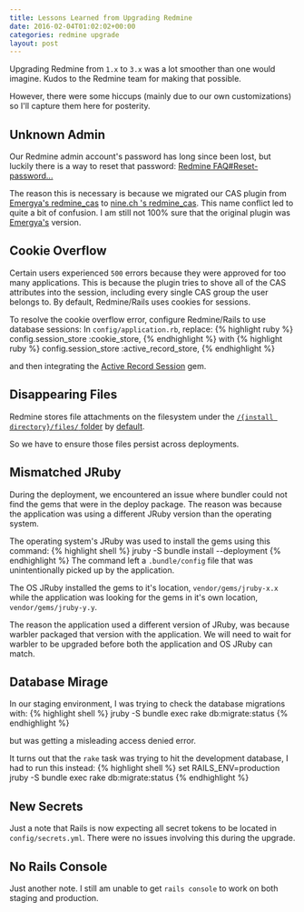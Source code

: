 ```yaml
---
title: Lessons Learned from Upgrading Redmine
date: 2016-02-04T01:02:02+00:00
categories: redmine upgrade
layout: post
---
```


Upgrading Redmine from `1.x` to `3.x` was a lot smoother than one would imagine.  Kudos to the Redmine team for making that possible.

However, there were some hiccups (mainly due to our own customizations) so I'll capture them here for posterity.

Unknown Admin
-------------
Our Redmine admin account's password has long since been lost, but luckily there is a way to reset that password:
[Redmine FAQ#Reset-password...](http://www.redmine.org/projects/redmine/wiki/FAQ#Reset-password-lost-without-admin-redmine-account-but-with-admin-redmine-database-account)

The reason this is necessary is because we migrated our CAS plugin from [Emergya's redmine_cas](https://github.com/Emergya/redmine_cas) to [nine.ch 's redmine_cas](https://github.com/ninech/redmine_cas).  This name conflict led to quite a bit of confusion.  I am still not 100% sure that the original plugin was [Emergya's](https://github.com/Emergya) version.

Cookie Overflow
---------------
Certain users experienced `500` errors because they were approved for too many applications.  This is because the plugin tries to shove all of the CAS attributes into the session, including every single CAS group the user belongs to.  By default, Redmine/Rails uses cookies for sessions.

To resolve the cookie overflow error, configure Redmine/Rails to use database sessions:
In `config/application.rb`, replace:
{% highlight ruby %}
config.session_store :cookie_store,
{% endhighlight %}
with
{% highlight ruby %}
config.session_store :active_record_store,
{% endhighlight %}

and then integrating the [Active Record Session](https://github.com/rails/activerecord-session_store) gem.

Disappearing Files
------------------
Redmine stores file attachments on the filesystem under the [`/{install directory}/files/` folder](https://github.com/redmine/redmine/tree/2a6637ed2ef05ad0770bb76094c67f230d2341f6/files) by [default](https://github.com/redmine/redmine/blob/2a6637ed2ef05ad0770bb76094c67f230d2341f6/config/configuration.yml.example#L69-L76).

So we have to ensure those files persist across deployments.

Mismatched JRuby
----------------
During the deployment, we encountered an issue where bundler could not find the gems that were in the deploy package.  The reason was because the application was using a different JRuby version than the operating system.

The operating system's JRuby was used to install the gems using this command:
{% highlight shell %}
jruby -S bundle install --deployment
{% endhighlight %}
The command left a `.bundle/config` file that was unintentionally picked up by the application.  

The OS JRuby installed the gems to it's location, `vendor/gems/jruby-x.x` while the application was looking for the gems in it's own location, `vendor/gems/jruby-y.y`.

The reason the application used a different version of JRuby, was because warbler packaged that version with the application.  We will need to wait for warbler to be upgraded before both the application and OS JRuby can match.

Database Mirage
---------------
In our staging environment, I was trying to check the database migrations with:
{% highlight shell %}
jruby -S bundle exec rake db:migrate:status
{% endhighlight %}

but was getting a misleading access denied error.

It turns out that the `rake` task was trying to hit the development database, I had to run this instead:
{% highlight shell %}
set RAILS_ENV=production
jruby -S bundle exec rake db:migrate:status
{% endhighlight %}

New Secrets
-----------
Just a note that Rails is now expecting all secret tokens to be located in `config/secrets.yml`.  There were no issues involving this during the upgrade.

No Rails Console
---------------
Just another note.  I still am unable to get `rails console` to work on both staging and production.

